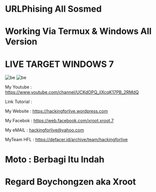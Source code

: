 # URLPhising All Sosmed

# Working Via Termux & Windows All Version

# LIVE TARGET WINDOWS 7
![be](https://raw.githubusercontent.com/boychongzen18/URLPhising/master/URLPhising.jpg)
![be](https://raw.githubusercontent.com/boychongzen18/URLPhising/master/fb1.jpg)

My Youtube    : https://www.youtube.com/channel/UCKdOPQ_iIXcqK17PB_2RMdQ

Link Tutorial : 

My Website    : https://hackingforlive.wordpress.com

My Facebok    : https://web.facebook.com/xroot.xroot.7

My eMAIL      : hackingforlive@yahoo.com

MyTeam HFL    : https://defacer.id/archive/team/hackingforlive

# Moto : Berbagi Itu Indah

# Regard Boychongzen aka Xroot
